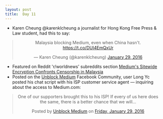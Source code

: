 ```yaml
---
layout: post
title:  Day 11
---
```

	
- Karen Cheung @karenklcheung a journalist for Hong Kong Free Press &amp; Law student, had this to say: 

<center>
<blockquote class="twitter-tweet" lang="en"><p lang="en" dir="ltr">Malaysia blocking Medium, even when China hasn&#39;t. <a href="https://t.co/DUI4EmQxUr">https://t.co/DUI4EmQxUr</a></p>&mdash; Karen Cheung (@karenklcheung) <a href="https://twitter.com/karenklcheung/status/693104692457418752">January 29, 2016</a></blockquote>
</center>

- Featured on Reddit 'r/worldnews' subreddits section <a href="https://www.reddit.com/r/worldnews/comments/43aku2/mediums_sitewide_encryption_confronts_censorship/" target="_blank">Medium's Sitewide Encryption Confronts Censorship in Malaysia</a>
- Posted on the <a href="https://www.facebook.com/UnblockMedium" target="_blank">Unblock Medium</a> Facebook Community, user Long Yc posted his chat script with his ISP customer service agent &mdash; inquiring about the access to Medium.com: 

<center>
<div id="fb-root"></div><script>(function(d, s, id) {  var js, fjs = d.getElementsByTagName(s)[0];  if (d.getElementById(id)) return;  js = d.createElement(s); js.id = id;  js.src = "//connect.facebook.net/en_US/sdk.js#xfbml=1&version=v2.3";  fjs.parentNode.insertBefore(js, fjs);}(document, 'script', 'facebook-jssdk'));</script><div class="fb-post" data-href="https://www.facebook.com/UnblockMedium/posts/1725020777711070" data-width="500"><div class="fb-xfbml-parse-ignore"><blockquote cite="https://www.facebook.com/UnblockMedium/posts/1725020777711070"><p>One of our supporters brought this to his ISP! If every of us here does the same, there is a better chance that we will...</p>Posted by <a href="https://www.facebook.com/UnblockMedium/">Unblock Medium</a> on&nbsp;<a href="https://www.facebook.com/UnblockMedium/posts/1725020777711070">Friday, January 29, 2016</a></blockquote></div></div>
</center>